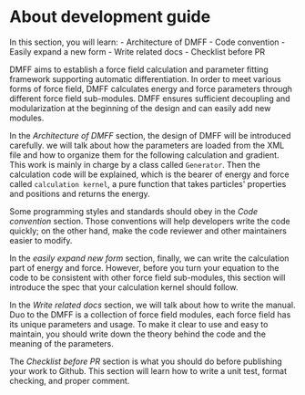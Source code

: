 # About development guide

In this section, you will learn:
    - Architecture of DMFF
    - Code convention
    - Easily expand a new form
    - Write related docs
    - Checklist before PR

DMFF aims to establish a force field calculation and parameter fitting framework supporting automatic differentiation. In order to meet various forms of force field, DMFF calculates energy and force parameters through different force field sub-modules. DMFF ensures sufficient decoupling and modularization at the beginning of the design and can easily add new modules. 

In the *Architecture of DMFF* section, the design of DMFF will be introduced carefully. we will talk about how the parameters are loaded from the XML file and how to organize them for the following calculation and gradient. This work is mainly in charge by a class called `Generator`. Then the calculation code will be explained, which is the bearer of energy and force called `calculation kernel`, a pure function that takes particles' properties and positions and returns the energy. 

Some programming styles and standards should obey in the *Code convention* section. Those conventions will help developers write the code quickly; on the other hand, make the code reviewer and other maintainers easier to modify.

In the *easily expand new form* section, finally, we can write the calculation part of energy and force. However, before you turn your equation to the code to be consistent with other force field sub-modules, this section will introduce the spec that your calculation kernel should follow.

In the *Write related docs* section, we will talk about how to write the manual. Duo to the DMFF is a collection of force field modules, each force field has its unique parameters and usage. To make it clear to use and easy to maintain, you should write down the theory behind the code and the meaning of the parameters. 

The *Checklist before PR* section is what you should do before publishing your work to Github. This section will learn how to write a unit test, format checking, and proper comment.
